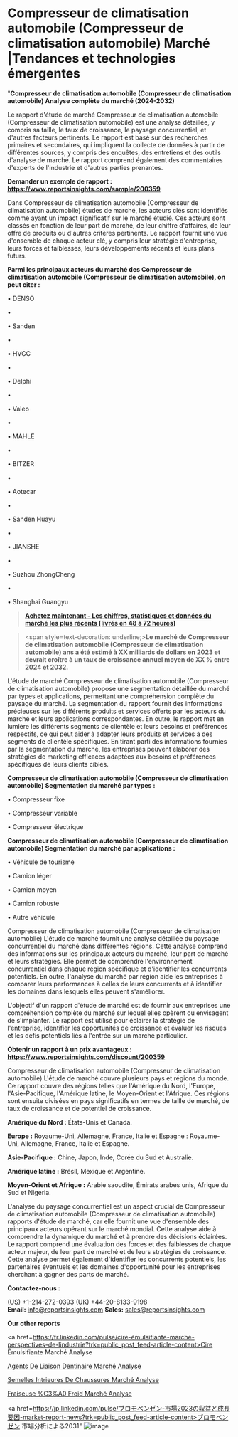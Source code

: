 # Compresseur de climatisation automobile (Compresseur de climatisation automobile) Marché |Tendances et technologies émergentes

"<strong>Compresseur de climatisation automobile (Compresseur de climatisation automobile) Analyse complète du marché (2024-2032)</strong>

Le rapport d'étude de marché Compresseur de climatisation automobile (Compresseur de climatisation automobile) est une analyse détaillée, y compris sa taille, le taux de croissance, le paysage concurrentiel, et d'autres facteurs pertinents. Le rapport est basé sur des recherches primaires et secondaires, qui impliquent la collecte de données à partir de différentes sources, y compris des enquêtes, des entretiens et des outils d'analyse de marché. Le rapport comprend également des commentaires d'experts de l'industrie et d'autres parties prenantes.

<strong>Demander un exemple de rapport : </strong><strong><a href=https://www.reportsinsights.com/sample/200359>https://www.reportsinsights.com/sample/200359</a></strong>

Dans Compresseur de climatisation automobile (Compresseur de climatisation automobile) études de marché, les acteurs clés sont identifiés comme ayant un impact significatif sur le marché étudié. Ces acteurs sont classés en fonction de leur part de marché, de leur chiffre d'affaires, de leur offre de produits ou d'autres critères pertinents. Le rapport fournit une vue d'ensemble de chaque acteur clé, y compris leur stratégie d'entreprise, leurs forces et faiblesses, leurs développements récents et leurs plans futurs.

<strong>Parmi les principaux acteurs du marché des Compresseur de climatisation automobile (Compresseur de climatisation automobile), on peut citer :</strong>

• DENSO

• 

• Sanden

• 

• HVCC

• 

• Delphi

• 

• Valeo

• 

• MAHLE

• 

• BITZER

• 

• Aotecar

• 

• Sanden Huayu

• 

• JIANSHE

• 

• Suzhou ZhongCheng

• 

• Shanghai Guangyu

<blockquote><a href=https://reportsinsights.com/buynow/200359><span style=text-decoration: underline;><strong>Achetez maintenant - Les chiffres, statistiques et données du marché les plus récents [livrés en 48 à 72 heures]</strong></span></a></blockquote>
<blockquote>
<div class=group w-full text-gray-800 dark:text-gray-100 border-b border-black/10 dark:border-gray-900/50 bg-gray-50 dark:bg-[#444654]>
<div class=flex p-4 gap-4 text-base md:gap-6 md:max-w-2xl lg:max-w-xl xl:max-w-3xl md:py-6 lg:px-0 m-auto>
<div class=relative flex flex-col w-[calc(100%-50px)] gap-1 md:gap-3 lg:w-[calc(100%-115px)]>
<div class=flex flex-grow flex-col gap-3>
<div class=min-h-[20px] flex flex-col items-start gap-4 whitespace-pre-wrap break-words>
<div class=result-streaming markdown prose w-full break-words dark:prose-invert light>

<span style=text-decoration: underline;><strong>Le marché de Compresseur de climatisation automobile (Compresseur de climatisation automobile) ans a été estimé à XX milliards de dollars en 2023 et devrait croître à un taux de croissance annuel moyen de XX % entre 2024 et 2032.</strong></span>

</div>
</div>
</div>
</div>
</div>
</div></blockquote>
L'étude de marché Compresseur de climatisation automobile (Compresseur de climatisation automobile) propose une segmentation détaillée du marché par types et applications, permettant une compréhension complète du paysage du marché. La segmentation du rapport fournit des informations précieuses sur les différents produits et services offerts par les acteurs du marché et leurs applications correspondantes. En outre, le rapport met en lumière les différents segments de clientèle et leurs besoins et préférences respectifs, ce qui peut aider à adapter leurs produits et services à des segments de clientèle spécifiques. En tirant parti des informations fournies par la segmentation du marché, les entreprises peuvent élaborer des stratégies de marketing efficaces adaptées aux besoins et préférences spécifiques de leurs clients cibles.

<strong>Compresseur de climatisation automobile (Compresseur de climatisation automobile) Segmentation du marché par types :</strong>

• Compresseur fixe

• Compresseur variable

• Compresseur électrique

<strong>Compresseur de climatisation automobile (Compresseur de climatisation automobile) Segmentation du marché par applications :</strong>

• Véhicule de tourisme

• Camion léger

• Camion moyen

• Camion robuste

• Autre véhicule

Compresseur de climatisation automobile (Compresseur de climatisation automobile) L'étude de marché fournit une analyse détaillée du paysage concurrentiel du marché dans différentes régions. Cette analyse comprend des informations sur les principaux acteurs du marché, leur part de marché et leurs stratégies. Elle permet de comprendre l'environnement concurrentiel dans chaque région spécifique et d'identifier les concurrents potentiels. En outre, l'analyse du marché par région aide les entreprises à comparer leurs performances à celles de leurs concurrents et à identifier les domaines dans lesquels elles peuvent s'améliorer.

L'objectif d'un rapport d'étude de marché est de fournir aux entreprises une compréhension complète du marché sur lequel elles opèrent ou envisagent de s'implanter. Le rapport est utilisé pour éclairer la stratégie de l'entreprise, identifier les opportunités de croissance et évaluer les risques et les défis potentiels liés à l'entrée sur un marché particulier.

<strong>Obtenir un rapport à un prix avantageux : <a href=https://www.reportsinsights.com/discount/200359>https://www.reportsinsights.com/discount/200359</a></strong>

Compresseur de climatisation automobile (Compresseur de climatisation automobile) L'étude de marché couvre plusieurs pays et régions du monde. Ce rapport couvre des régions telles que l'Amérique du Nord, l'Europe, l'Asie-Pacifique, l'Amérique latine, le Moyen-Orient et l'Afrique. Ces régions sont ensuite divisées en pays significatifs en termes de taille de marché, de taux de croissance et de potentiel de croissance.

<strong>Amérique du Nord :</strong> États-Unis et Canada.

<strong>Europe :</strong> Royaume-Uni, Allemagne, France, Italie et Espagne : Royaume-Uni, Allemagne, France, Italie et Espagne.

<strong>Asie-Pacifique :</strong> Chine, Japon, Inde, Corée du Sud et Australie.

<strong>Amérique latine :</strong> Brésil, Mexique et Argentine.

<strong>Moyen-Orient et Afrique :</strong> Arabie saoudite, Émirats arabes unis, Afrique du Sud et Nigeria.

L'analyse du paysage concurrentiel est un aspect crucial de Compresseur de climatisation automobile (Compresseur de climatisation automobile) rapports d'étude de marché, car elle fournit une vue d'ensemble des principaux acteurs opérant sur le marché mondial. Cette analyse aide à comprendre la dynamique du marché et à prendre des décisions éclairées. Le rapport comprend une évaluation des forces et des faiblesses de chaque acteur majeur, de leur part de marché et de leurs stratégies de croissance. Cette analyse permet également d'identifier les concurrents potentiels, les partenaires éventuels et les domaines d'opportunité pour les entreprises cherchant à gagner des parts de marché.

<strong>Contactez-nous :</strong>

(US) +1-214-272-0393
(UK) +44-20-8133-9198
<strong>Email:</strong> <a>info@reportsinsights.com</a>
<strong>Sales:</strong> <a>sales@reportsinsights.com</a>

<strong>Our other reports</strong>

<a href=https://fr.linkedin.com/pulse/cire-émulsifiante-marché-perspectives-de-lindustrie?trk=public_post_feed-article-content>Cire Émulsifiante Marché Analyse</a>

<a href=https://www.linkedin.com/pulse/agents-de-liaison-dentinaire-march%C3%A9-analyse-lkrhe/>Agents De Liaison Dentinaire Marché Analyse</a>

<a href=https://www.linkedin.com/pulse/semelles-int%C3%A9rieures-de-chaussures-march%C3%A9-79pxf/>Semelles Intrieures De Chaussures Marché Analyse</a>

<a href=https://www.linkedin.com/pulse/fraiseuse-%C3%A0-froid-march%C3%A9-finances-plans-de-veaif/>Fraiseuse %C3%A0 Froid Marché Analyse</a>

<a href=https://jp.linkedin.com/pulse/ブロモベンゼン-市場2023の収益と成長要因-market-report-news?trk=public_post_feed-article-content>ブロモベンゼン 市場分析による2031</a>"
![image](https://github.com/daminid12/RImarketTech/assets/158430485/2e84e7ee-0cf8-400a-ae47-68db2b1d9dbf)
